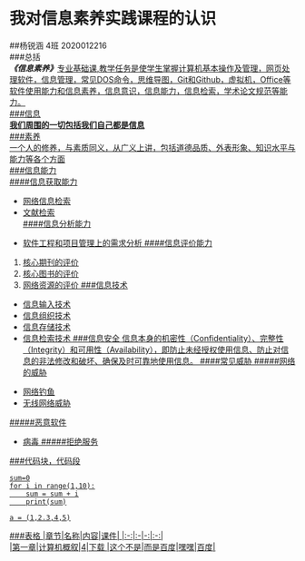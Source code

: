 # 我对信息素养实践课程的认识  
##杨锐涵 4班 2020012216  
###总括  
***《信息素养》***<u>专业基础课<u>,教学任务是使学生掌握计算机基本操作及管理，网页处理软件，信息管理，常见DOS命令，思维导图，Git和Github，虚拟机，Office等软件使用能力和信息素养，信息意识，信息能力，信息检索，学术论文规范等能力。  
###信息  
**我们周围的一切包括我们自己都是信息**  
###素养  
一个人的修养，与素质同义，从广义上讲，包括道德品质、外表形象、知识水平与能力等各个方面  
###信息能力  
####信息获取能力  
- 网络信息检索
- 文献检索  
####信息分析能力
+ 软件工程和项目管理上的需求分析
####信息评价能力
1. 核心期刊的评价
2. 核心图书的评价
3. 网络资源的评价
###信息技术
* 信息输入技术
* 信息组织技术
* 信息存储技术
* 信息检索技术
###信息安全
信息本身的机密性（Confidentiality）、完整性（Integrity）和可用性（Availability），即防止未经授权使用信息、防止对信息的非法修改和破坏、确保及时可靠地使用信息。
####常见威胁
#####网络的威胁
+ 网络钓鱼
+ 无线网络威胁

#####恶意软件
+ 病毒
#####拒绝服务

###代码块，代码段
```
sum=0
for i in range(1,10):
	sum = sum + i
	print(sum)
```
`a = (1,2.3,4,5)`

###表格
|章节|名称|内容|课件|
|:-:|:-|-:|:-:|  
|第一章|计算机概叙|4|[下载](https://github.com/edu2act/course-computerIntroduction/blob/2018-2019-1st/materials/slides/ch08.pptx)
|这个不是|而是百度|嘿嘿|[百度](https://www.baidu.com/?tn=62095104_33_oem_dg)|